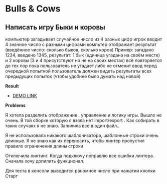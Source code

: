 # Bulls & Cows
## Написать игру Быки и коровы

компьютер загадывает случайное число из 4 разных цифр
игрок вводит 4 значное число с разными цифрами
компьтер отображает результат (введённое число: сколько быков, сколько коров)
Пример: загадано 1234, введено 1345, результат: 1 бык (единица угадана на своём месте) и 2 коровы (3 и 4 присутствуют но не на своих местах)
всё повторяется до тех пор пока пользователь не угадает либо не отменит ввод
перед очередной попыткой пользователь должен видеть результаты всех предыдущих попыток (чтобы удобнее было думать над новой)

**Result**

- [DEMO LINK](https://cursorksu.github.io/Bulls-and-Cows/)

**Problems**

Я хотела разделить отображение , управление и логику игры. Вышло не очень. В той сборке которую я взяла нет import/export . Как собирать в таких случаях я не знаю. Запилила все в один файл..

Я не использовала никакого шаблонизатора, шаблонные строки очень длинные. Я не знаю как их переносить, чтобы линтер пропустил правило ограничения длины строки

Отключила линтинг. Когда подключу поправлю все ошибки линтера. Сначала хочу допилить функционал.

Для теста в консоли выводится раномное число при нажатии кнопки Старт 



